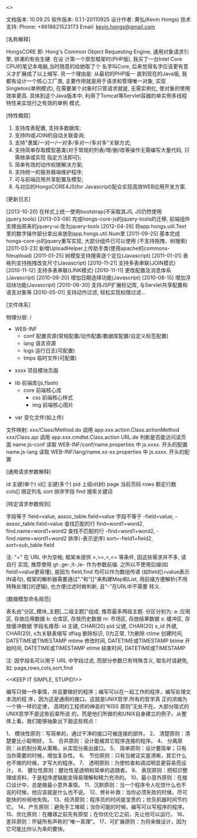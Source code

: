 <<HongsCORE Framework for Java>>

文档版本: 10.09.25
软件版本: 0.1.1-20110925
设计作者: 黄弘(Kevin Hongs)
技术支持:
  Phone: +8618621523173
  Email: kevin.hongs@gmail.com

[名称解释]

HongsCORE
即: Hong's Common Object Requesting Engine, 通用对象请求引擎, 拼凑的有些生硬. 在设
计第一个原型框架时(PHP版), 我买了一台Intel Core CPU的笔记本电脑,当时随意的给她取了个
名字叫Core, 后来觉得名字应该更有意义才扩展成了以上缩写. 另一个理由是: 从最初的PHP版一
直到现在的Java版, 我都有设计一个核心工厂类, 主要作用就是用于请求和管理唯一对象, 实现
Singleton(单例模式), 在需要某个对象时只管请求就是, 无需实例化, 使对象的使用效率更高.
具体到这个Java版本中, 利用了Tomcat等Servlet容器的单实例多线程特性来实现行之有效的单例
模式.

[特性概叙]

1. 支持库表配置, 支持多数据库;
2. 支持IN或JOIN的自动关联查询;
3. 支持"隶属/一对一/一对多/多对一/多对多"关联方式;
4. 支持简单存取模型基类(对于常规的列表/增/删/改等操作无需编写大量代码, 只需继承或实现
   指定方法即可);
5. 简单有效的动作权限解决方案;
6. 支持统一的服务器端维护程序;
7. 可与前端应用共享配置及模型;
8. 与对应的HongsCORE4JS(for Javascript)配合实现高效WEB应用开发方案.

[更新日志]

[2013-10-20] 在样式上统一使用bootstrap(不采取其JS, JS仍然使用jquery.tools)
[2013-03-08] 完成hongs-core-js的jquery-tools的迁移, 前端组件支撑由原来的jquery-ui
             改为jquery-tools
[2012-04-26] 将app.hongs.util.Text里的数字操作部分拿出来放到app.hongs.util.Num里
[2011-09-25] 基本完成hongs-core-js的jquery重写实现, 大部分组件已可以使用
             (不支持拖拽、树搜索)
[2011-03-23] 新增UploadHelper上传助手类(使用apache的commons-fileupload)
[2011-01-25] 树模型支持搜索逐个定位(Javascript)
[2011-01-01] 表格列支持拖拽改变尺寸(Javascript)
[2010-11-21] 支持多表串联(JOIN模式)
[2010-11-12] 支持多表串联(LINK模式)
[2010-11-11] 更改配置及消息体系(Javascript)
[2010-09-20] 增加日期选择功能(Javascript)
[2010-08-15] 增加浮动块功能(Javascript)
[2010-06-30] 支持JSP扩展标记库, 与Servlet共享配置和语言对象等
[2010-05-01] 支持动作过滤, 轻松实现权限过滤...

[文件体系]

物理分层:
/
  + WEB-INF
    - conf          配置资源(常规配置/动作配置/数据库配置/自定义标签配置)
    - lang          语言资源
    - logs          运行日志(可配置)
    - tmps          临时文件(可配置)
  - xxxx            项目模块页面
  + lib             前端库(js,flash)
    + core          前端核心库
      - css         前端核心样式
      - img         前端核心图片
  - var             变化文件(如上传)

文件映射:
xxx/Class/Method.do 调用 app.xxx.action.Class.actionMethod
xxx/Class.api       调用 app.xxx.cmdlet.Class.action
URL.de              判断是否能访问该页面
name.js-conf        读取 WEB-INF/conf/name.properties 中 js.xxxx. 开头的配置
name.js-lang        读取 WEB-INF/lang/name.xx-xx.properties 中 js.xxxx. 开头的配置

[通用请求参数解释]

id      主键(单个)
id[]    主键(多个)
pid     上级id(树)
page    当前页码
rows    额定行数
cols[]  限定列名
sort    排序字段
find    搜索关键词

[特定请求参数规则]

字段等于        field=value, assoc_table.field=value
字段不等于      -field=value, -assoc_table.field=value
查找匹配的行    find=word1+word2, find.name=word1+word2
查找不匹配的行  -find=word1+word2, -find.name=word1+word2
排序(-表示逆序) sort=-field1+field2, sort=sub_table.field

注: "+" 在 URL 中为空格; 框架未提供 >,>=,<,<= 等条件, 因这些需求并不多, 请自行
  实现, 推荐使用 gt-,ge-,lt-,le- 作为参数前缀.
  之所以不使用后缀(如field!=value更易懂), 是因为 field,find 均可以作为数组传递
  (如field[]=value表示IN语句), 框架的解析器需要通过"."和"[]"来构建Map和List,
  用前缀方便解析(不用特殊处理[]的逻辑), 也方便过滤时做判断, 且"-"在URL中不需要
  转义.

[数据模型命名规范]

表名由"分区_模块_主题[_二级主题]"组成, 推荐最多两级主题.
分区分别为:
  a: 应用区, 存放应用数据
  b: 仓库区, 存放历史数据
  m: 市场区, 存放结果数据
  s: 缓冲区, 存放缓冲数据
字段名推荐:
  id        主键, CHAR(20)
  pid       父键, CHAR(20)
  x_id      外键, CHAR(20), x为关联表缩写
  dflag     删除标识, 0为正常, 1为删除
  ctime     创建时间, DATETIME或TIMESTAMP
  mtime     修改时间, DATETIME或TIMESTAMP
  btime     开始时间, DATETIME或TIMESTAMP
  etime     结束时间, DATETIME或TIMESTAMP

注: 因字段名可以用于 URL 中字段过滤, 而部分参数已有特殊含义, 取名时请避免, 如:
  page,rows,cols,sort,find

<<KEEP IT SIMPLE, STUPID!>>

编写只做一件事情，并且要做好的程序；编写可以在一起工作的程序，编写处理文本流的程
序，因为这是通用的接口。这就是UNIX哲学.所有的哲学真 正的浓缩为一个铁一样的定律，
高明的工程师的神圣的“KISS 原则”无处不在。大部分隐式的UNIX哲学不是这些前辈所说
的，而是他们所做的和UNIX自身建立的例子。从整体上看，我们能够抽象出下面这些观点：

1、 模块性原则：写简单的，通过干净的接口可被连接的部件。
2、 清楚原则：清楚要比小聪明好。
3、 合并原则：设计能被其它程序连接的程序。
4、 分离原则：从机制分离从策略，从实现分离出接口。
5、 简单原则：设计要简单；只有当你需要的时候，增加复杂性。
6、 节俭原则：只有当被证实是清晰，其它什么也不做的时候，才写大的程序。
7、 透明原则：为使检查和调试明显更容易而设计。
8、 健壮性原则：健壮性是透明和简单的追随者。
9、 表现原则：把知识整理成资料，于是程序逻辑能变得易理解和精力充沛的。
10、最小意外原则：在接口设计中，总是做最小意外事情。
11、沉默原则：当一个程序令人吃惊什么也不说的时候，他应该就是什么也不说。
12、修补补救：当你必须失败的时候，尽可能快的吵闹地失败。
13、经济原则：程序员的时间是宝贵的；优先机器时间节约它。
14、产生原则：避免手工堆砌；当你可能的时候，编写可以写程序的程序。
15、优化原则：在雕琢之前先有原型；在你优化它之前，先让他可以运行。
16、差异原则：怀疑所有声称的“唯一真理“。
17、可扩展原则：为将来做设计，因为它可能比你认为来的要快。
